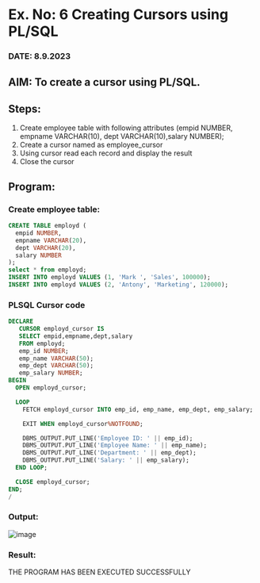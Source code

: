 # Ex. No: 6 Creating Cursors using PL/SQL

### DATE: 8.9.2023

## AIM: To create a cursor using PL/SQL.

## Steps:
1. Create employee table with following attributes (empid NUMBER, empname VARCHAR(10), dept VARCHAR(10),salary NUMBER);
2. Create a cursor named as employee_cursor
3. Using cursor read each record and display the result
4. Close the cursor

## Program:

### Create employee table:
```sql
CREATE TABLE employd (
  empid NUMBER,
  empname VARCHAR(20),
  dept VARCHAR(20),
  salary NUMBER
);
select * from employd;
INSERT INTO employd VALUES (1, 'Mark ', 'Sales', 100000);
INSERT INTO employd VALUES (2, 'Antony', 'Marketing', 120000);
```

### PLSQL Cursor code
```sql
DECLARE
   CURSOR employd_cursor IS
   SELECT empid,empname,dept,salary
   FROM employd;
   emp_id NUMBER;
   emp_name VARCHAR(50);
   emp_dept VARCHAR(50);
   emp_salary NUMBER;
BEGIN
  OPEN employd_cursor;

  LOOP
    FETCH employd_cursor INTO emp_id, emp_name, emp_dept, emp_salary;

    EXIT WHEN employd_cursor%NOTFOUND;

    DBMS_OUTPUT.PUT_LINE('Employee ID: ' || emp_id);
    DBMS_OUTPUT.PUT_LINE('Employee Name: ' || emp_name);
    DBMS_OUTPUT.PUT_LINE('Department: ' || emp_dept);
    DBMS_OUTPUT.PUT_LINE('Salary: ' || emp_salary);
  END LOOP;

  CLOSE employd_cursor;
END;
/
```
### Output:
![image](https://github.com/ShriramGH/Ex-no-6-Creating-Cursors-using-PL-SQL/assets/117991122/59ebec93-72eb-41cb-8630-8f1b8d2c62d3)


### Result:

THE PROGRAM HAS BEEN EXECUTED SUCCESSFULLY
